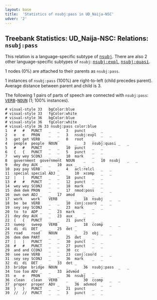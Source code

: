 ```yaml
---
layout: base
title:  'Statistics of nsubj:pass in UD_Naija-NSC'
udver: '2'
---
```


## Treebank Statistics: UD_Naija-NSC: Relations: `nsubj:pass`

This relation is a language-specific subtype of <tt><a href="pcm_nsc-dep-nsubj.html">nsubj</a></tt>.
There are also 2 other language-specific subtypes of `nsubj`: <tt><a href="pcm_nsc-dep-nsubj-expl.html">nsubj:expl</a></tt>, <tt><a href="pcm_nsc-dep-nsubj-quasi.html">nsubj:quasi</a></tt>.

1 nodes (0%) are attached to their parents as `nsubj:pass`.

1 instances of `nsubj:pass` (100%) are right-to-left (child precedes parent).
Average distance between parent and child is 3.

The following 1 pairs of parts of speech are connected with `nsubj:pass`: <tt><a href="pcm_nsc-pos-VERB.html">VERB</a></tt>-<tt><a href="pcm_nsc-pos-NOUN.html">NOUN</a></tt> (1; 100% instances).


~~~ conllu
# visual-style 33	bgColor:blue
# visual-style 33	fgColor:white
# visual-style 36	bgColor:blue
# visual-style 36	fgColor:white
# visual-style 36 33 nsubj:pass	color:blue
1	#	#	PUNCT	_	_	3	punct	_	_
2	e	e	PRON	_	_	3	nsubj:expl	_	_
3	get	get	VERB	_	_	0	root	_	_
4	people	people	NOUN	_	_	3	nsubj:quasi	_	_
5	#	#	PUNCT	_	_	10	punct	_	_
6	{	{	PUNCT	_	_	5	punct	_	_
7	wey	wey	SCONJ	_	_	10	mark	_	_
8	government	government	NOUN	_	_	10	nsubj	_	_
9	dey	dey	AUX	_	_	10	aux	_	_
10	pay	pay	VERB	_	_	4	acl:relcl	_	_
11	special	special	ADJ	_	_	10	xcomp	_	_
12	|	|	PUNCT	_	_	18	punct	_	_
13	#	#	PUNCT	_	_	12	punct	_	_
14	wey	wey	SCONJ	_	_	18	mark	_	_
15	dem	dem	PRON	_	_	17	nmod:poss	_	_
16	own	own	ADJ	_	_	17	amod	_	_
17	work	work	VERB	_	_	18	nsubj	_	_
18	be	be	VERB	_	_	10	conj:coord	_	_
19	sey	sey	SCONJ	_	_	23	mark	_	_
20	to	to	ADP	_	_	23	mark	_	_
21	dey	dey	AUX	_	_	23	aux	_	_
22	{	{	PUNCT	_	_	21	punct	_	_
23	sweep	sweep	VERB	_	_	18	ccomp	_	_
24	di	di	DET	_	_	25	det	_	_
25	road	road	NOUN	_	_	23	obj	_	_
26	dem	dem	PART	_	_	25	det	_	_
27	|	|	PUNCT	_	_	30	punct	_	_
28	#	#	PUNCT	_	_	27	punct	_	_
29	and	and	CCONJ	_	_	30	cc	_	_
30	see	see	VERB	_	_	23	conj:coord	_	_
31	sey	sey	SCONJ	_	_	36	mark	_	_
32	di	di	DET	_	_	33	det	_	_
33	bridge	bridge	NOUN	_	_	36	nsubj:pass	_	_
34	too	too	ADV	_	_	33	advmod	_	_
35	e	e	PRON	_	_	36	nsubj	_	_
36	clean	clean	VERB	_	_	30	ccomp	_	_
37	proper	proper	ADV	_	_	36	advmod	_	_
38	}	}	PUNCT	_	_	21	punct	_	_
39	//	//	PUNCT	_	_	3	punct	_	_

~~~


